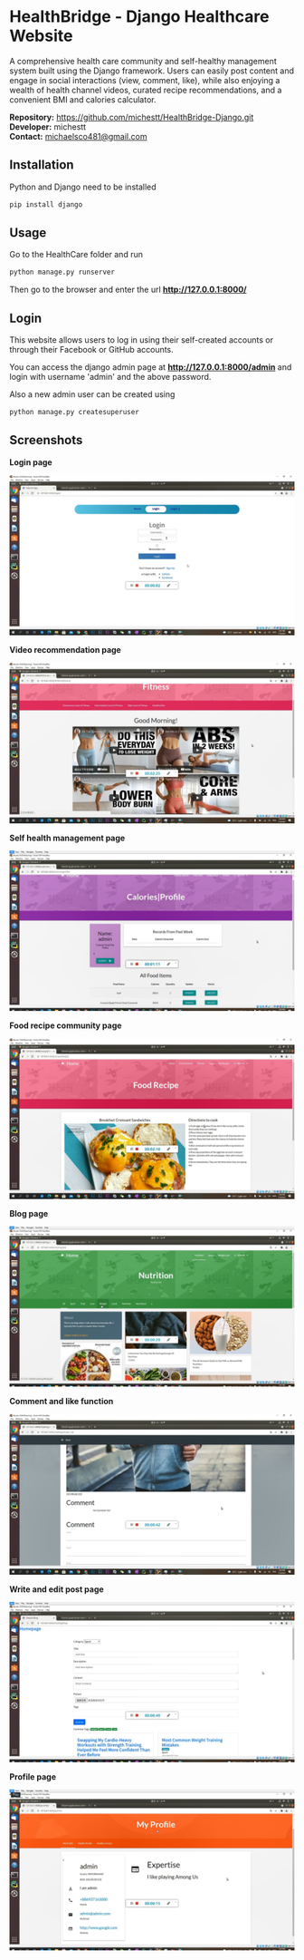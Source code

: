 # HealthBridge - Django Healthcare Website
A comprehensive health care community and self-healthy management system built using the Django framework. Users can easily post content and engage in social interactions (view, comment, like), while also enjoying a wealth of health channel videos, curated recipe recommendations, and a convenient BMI and calories calculator.

**Repository:** https://github.com/michestt/HealthBridge-Django.git  
**Developer:** michestt  
**Contact:** michaelsco481@gmail.com

## Installation

Python and Django need to be installed

```bash
pip install django
```

## Usage

Go to the HealthCare folder and run

```bash
python manage.py runserver
```

Then go to the browser and enter the url **http://127.0.0.1:8000/**


## Login

This website allows users to log in using their self-created accounts or through their Facebook or GitHub accounts.

You can access the django admin page at **http://127.0.0.1:8000/admin** and login with username 'admin' and the above password.

Also a new admin user can be created using

```bash
python manage.py createsuperuser
```

## Screenshots

**Login page**

![login protal.jpg](screenshots/login_protal.jpg)

**Video recommendation page**

![fitness_channel.jpg](screenshots/fitness_channel.jpg)

**Self health management page**

![Calories_page_2.jpg](screenshots/Calories_page_2.jpg)

**Food recipe community page**

![Food recipe.jpg](screenshots/Food_recipe.jpg)

**Blog page**

![Blog Page.jpg](screenshots/Blog_Page.jpg)

**Comment and like function**

![comment.jpg](screenshots/comment.jpg)

**Write and edit post page**

![Write_post.jpg](screenshots/Write_post.jpg)

**Profile page**

![profile.jpg](screenshots/profile.jpg)